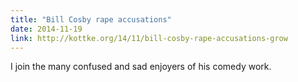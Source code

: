 ```yaml
---
title: "Bill Cosby rape accusations"
date: 2014-11-19
link: http://kottke.org/14/11/bill-cosby-rape-accusations-grow
---
```

 I join the many confused and sad enjoyers of his comedy work.
